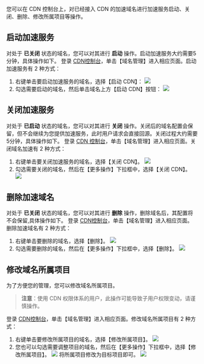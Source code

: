 您可以在 CDN 控制台上，对已经接入 CDN 的加速域名进行加速服务启动、关闭、删除、修改所属项目等操作。

## 启动加速服务
对处于 **已关闭** 状态的域名，您可以对其进行 **启动** 操作。启动加速服务大约需要5分钟，具体操作如下。
登录 [CDN控制台](https://console.cloud.tencent.com/cdn)，单击【域名管理】进入相应页面。启动加速服务有 2 种方式：
1. 右键单击要启动加速服务的域名，选择【启动 CDN】：
![](https://mc.qcloudimg.com/static/img/c3798214731da6d77e68bdc4c8115604/opencdn.png)
2. 勾选需要启动的域名，然后单击域名上方【启动 CDN】按钮：
![](https://mc.qcloudimg.com/static/img/b7d0c428b33e1a5fd84512a8cbc3e9a4/opencdn2.png)

## 关闭加速服务
对处于 **已启动** 状态的域名，您可以对其进行 **关闭** 操作。关闭后的域名配置会保留，但不会继续为您提供加速服务，此时用户请求会直接回源。关闭过程大约需要5分钟，具体操作如下。
登录 [CDN 控制台](https://console.cloud.tencent.com/cdn)，单击【域名管理】进入相应页面。关闭域名加速有 2 种方式：
1. 右键单击要关闭加速服务的域名，选择【关闭 CDN】。
![](https://mc.qcloudimg.com/static/img/ec9bbdcab6377d863039d204336e2dea/closedomain.png)
2. 勾选需要关闭的域名，然后在【更多操作】下拉框中，选择【关闭 CDN】。
![](https://mc.qcloudimg.com/static/img/bc09442c294a885c11b9d7949721b69a/closedomain2.png)

## 删除加速域名
对处于 **已关闭** 状态的域名，您可以对其进行 **删除** 操作，删除域名后，其配置将不会保留,具体操作如下。
登录 [CDN控制台](https://console.cloud.tencent.com/cdn)，单击【域名管理】进入相应页面。删除加速域名有 2 种方式：
1. 右键单击要删除的域名，选择【删除】。
![](https://mc.qcloudimg.com/static/img/6e5077a2e72a63ee5c480a8a697fea4d/delete.png)
2. 勾选需要删除的域名，然后在【更多操作】下拉框中，选择【删除】。
![](https://mc.qcloudimg.com/static/img/44a72c9c20592a3bc666d9174d349410/delete2.png)

## 修改域名所属项目
为了方便您的管理，您可以修改域名所属项目。
> **注意**：使用 CDN 权限体系的用户，此操作可能导致子用户权限变动，请谨慎操作。

登录 [CDN控制台](https://console.cloud.tencent.com/cdn)，单击【域名管理】进入相应页面。修改域名所属项目有 2 种方式：
1. 右键单击要修改所属项目的域名，选择【修改所属项目】。
![](https://mc.qcloudimg.com/static/img/aa3cc36f3a878cf19fc806311690fd7a/alterproject1.png)
2. 您也可以勾选需要调整项目的域名，然后在【更多操作】下拉框中，选择【修改所属项目】。
![](https://mc.qcloudimg.com/static/img/e2c7b6c28acfab9c9ada5a06c048f992/alterproject.png)
将所属项目修改为目标项目即可。
![](https://mc.qcloudimg.com/static/img/776743034414aa54ec9f81b04be61101/alterproject2.png)